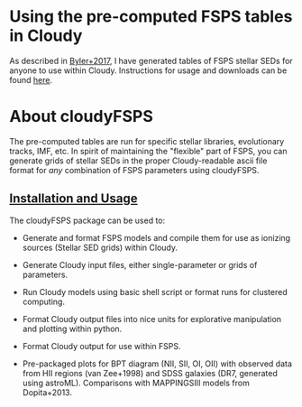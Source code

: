 # Using the pre-computed FSPS tables in Cloudy

As described in [Byler+2017](http://adsabs.harvard.edu/abs/2017ApJ...840...44B), I have generated tables of FSPS stellar SEDs for anyone to use within Cloudy. Instructions for usage and downloads can be found [here](https://nell-byler.github.io/cloudyfsps/tables.html).

# About cloudyFSPS
The pre-computed tables are run for specific stellar libraries, evolutionary tracks, IMF, etc. 
In spirit of maintaining the "flexible" part of FSPS, you can generate grids of stellar SEDs in the proper Cloudy-readable ascii file format for *any* combination of FSPS parameters using cloudyFSPS.

## [Installation and Usage](https://nell-byler.github.io/cloudyfsps/installation.html)

The cloudyFSPS package can be used to:

* Generate and format FSPS models and compile them for use as ionizing sources (Stellar SED grids) within Cloudy.

* Generate Cloudy input files, either single-parameter or grids of parameters.

* Run Cloudy models using basic shell script or format runs for clustered computing.

* Format Cloudy output files into nice units for explorative manipulation and plotting within python.

* Format Cloudy output for use within FSPS.

* Pre-packaged plots for BPT diagram (NII, SII, OI, OII) with observed
  data from HII regions (van Zee+1998) and SDSS galaxies (DR7,
  generated using astroML). Comparisons with MAPPINGSIII models from
  Dopita+2013.


